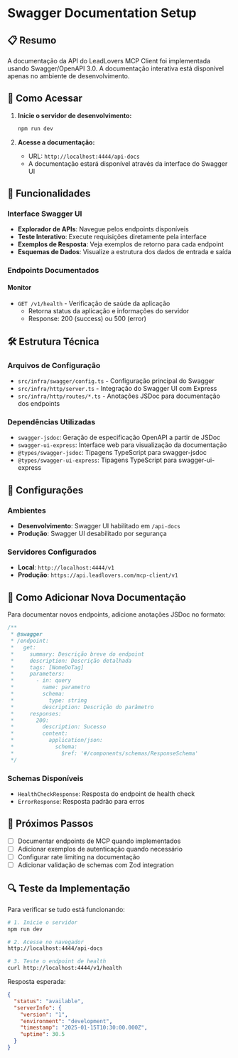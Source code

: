 # Swagger Documentation Setup

## 📋 Resumo

A documentação da API do LeadLovers MCP Client foi implementada usando Swagger/OpenAPI 3.0. A documentação interativa está disponível apenas no ambiente de desenvolvimento.

## 🚀 Como Acessar

1. **Inicie o servidor de desenvolvimento:**
   ```bash
   npm run dev
   ```

2. **Acesse a documentação:**
   - URL: `http://localhost:4444/api-docs`
   - A documentação estará disponível através da interface do Swagger UI

## 📖 Funcionalidades

### Interface Swagger UI
- **Explorador de APIs**: Navegue pelos endpoints disponíveis
- **Teste Interativo**: Execute requisições diretamente pela interface
- **Exemplos de Resposta**: Veja exemplos de retorno para cada endpoint
- **Esquemas de Dados**: Visualize a estrutura dos dados de entrada e saída

### Endpoints Documentados

#### Monitor
- `GET /v1/health` - Verificação de saúde da aplicação
  - Retorna status da aplicação e informações do servidor
  - Response: 200 (success) ou 500 (error)

## 🛠️ Estrutura Técnica

### Arquivos de Configuração
- `src/infra/swagger/config.ts` - Configuração principal do Swagger
- `src/infra/http/server.ts` - Integração do Swagger UI com Express
- `src/infra/http/routes/*.ts` - Anotações JSDoc para documentação dos endpoints

### Dependências Utilizadas
- `swagger-jsdoc`: Geração de especificação OpenAPI a partir de JSDoc
- `swagger-ui-express`: Interface web para visualização da documentação
- `@types/swagger-jsdoc`: Tipagens TypeScript para swagger-jsdoc
- `@types/swagger-ui-express`: Tipagens TypeScript para swagger-ui-express

## 🔧 Configurações

### Ambientes
- **Desenvolvimento**: Swagger UI habilitado em `/api-docs`
- **Produção**: Swagger UI desabilitado por segurança

### Servidores Configurados
- **Local**: `http://localhost:4444/v1`
- **Produção**: `https://api.leadlovers.com/mcp-client/v1`

## 📝 Como Adicionar Nova Documentação

Para documentar novos endpoints, adicione anotações JSDoc no formato:

```typescript
/**
 * @swagger
 * /endpoint:
 *   get:
 *     summary: Descrição breve do endpoint
 *     description: Descrição detalhada
 *     tags: [NomeDoTag]
 *     parameters:
 *       - in: query
 *         name: parametro
 *         schema:
 *           type: string
 *         description: Descrição do parâmetro
 *     responses:
 *       200:
 *         description: Sucesso
 *         content:
 *           application/json:
 *             schema:
 *               $ref: '#/components/schemas/ResponseSchema'
 */
```

### Schemas Disponíveis
- `HealthCheckResponse`: Resposta do endpoint de health check
- `ErrorResponse`: Resposta padrão para erros

## 🎯 Próximos Passos

- [ ] Documentar endpoints de MCP quando implementados
- [ ] Adicionar exemplos de autenticação quando necessário  
- [ ] Configurar rate limiting na documentação
- [ ] Adicionar validação de schemas com Zod integration

## 🔍 Teste da Implementação

Para verificar se tudo está funcionando:

```bash
# 1. Inicie o servidor
npm run dev

# 2. Acesse no navegador
http://localhost:4444/api-docs

# 3. Teste o endpoint de health
curl http://localhost:4444/v1/health
```

Resposta esperada:
```json
{
  "status": "available",
  "serverInfo": {
    "version": "1",
    "environment": "development", 
    "timestamp": "2025-01-15T10:30:00.000Z",
    "uptime": 30.5
  }
}
```